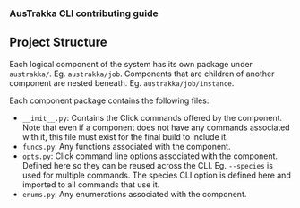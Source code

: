 ### AusTrakka CLI contributing guide

## Project Structure

Each logical component of the system has its own package under `austrakka/`. Eg. `austrakka/job`.
Components that are children of another component are nested beneath. Eg. `austrakka/job/instance`.

Each component package contains the following files:

- `__init__.py`: Contains the Click commands offered by the component. Note that even if a component does not have any commands associated with it, this file must exist for the final build to include it.
- `funcs.py`: Any functions associated with the component.
- `opts.py`: Click command line options associated with the component. Defined here so they can be reused across the CLI. Eg. `--species` is used for multiple commands. The species CLI option is defined here and imported to all commands that use it.
- `enums.py`: Any enumerations associated with the component.
